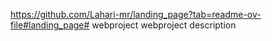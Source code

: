 https://github.com/Lahari-mr/landing_page?tab=readme-ov-file#landing_page# webproject
webproject description
